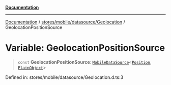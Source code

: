 [**Documentation**](../../../../../index.md)

***

[Documentation](../../../../../index.md) / [stores/mobile/datasource/Geolocation](../index.md) / GeolocationPositionSource

# Variable: GeolocationPositionSource

> `const` **GeolocationPositionSource**: [`MobileDataSource`](../../../api/MobileDataSource/interfaces/MobileDataSource.md)\<[`Position`](../../../../../perspective-client/interfaces/Position.md), [`PlainObject`](../../../../../perspective-client/type-aliases/PlainObject.md)\>

Defined in: stores/mobile/datasource/Geolocation.d.ts:3
